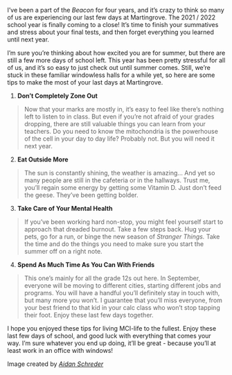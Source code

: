 

I’ve been a part of the *Beacon* for four years, and it’s crazy to think
so many of us are experiencing our last few days at Martingrove. The
2021 / 2022 school year is finally coming to a close! It’s time to
finish your summatives and stress about your final tests, and then
forget everything you learned until next year.

I’m sure you’re thinking about how excited you are for summer, but there
are still a few more days of school left. This year has been pretty
stressful for all of us, and it’s so easy to just check out until summer
comes. Still, we’re stuck in these familiar windowless halls for a while
yet, so here are some tips to make the most of your last days at
Martingrove.

1.  **Don’t Completely Zone Out**

> Now that your marks are mostly in, it’s easy to feel like there’s
> nothing left to listen to in class. But even if you’re not afraid of
> your grades dropping, there are still valuable things you can learn
> from your teachers. Do you need to know the mitochondria is the
> powerhouse of the cell in your day to day life? Probably not. But you
> will need it next year.

2.  **Eat Outside More**

> The sun is constantly shining, the weather is amazing… And yet so many
> people are still in the cafeteria or in the hallways. Trust me, you’ll
> regain some energy by getting some Vitamin D. Just don’t feed the
> geese. They’ve been getting bolder.

3.  **Take Care of Your Mental Health**

> If you’ve been working hard non-stop, you might feel yourself start to
> approach that dreaded burnout. Take a few steps back. Hug your pets,
> go for a run, or binge the new season of *Stranger Things.* Take the
> time and do the things you need to make sure you start the summer off
> on a right note.

4.  **Spend As Much Time As You Can With Friends**

> This one’s mainly for all the grade 12s out here. In September,
> everyone will be moving to different cities, starting different jobs
> and programs. You will have a handful you’ll definitely stay in touch
> with, but many more you won’t. I guarantee that you’ll miss everyone,
> from your best friend to that kid in your calc class who won’t stop
> tapping their foot. Enjoy these last few days together.

I hope you enjoyed these tips for living MCI-life to the fullest. Enjoy
these last few days of school, and good luck with everything that comes
your way. I’m sure whatever you end up doing, it’ll be great - because
you’ll at least work in an office with windows!

Image created by [*Aidan Schreder*](https://mcibeacon.com/member/aidan-schreder)
